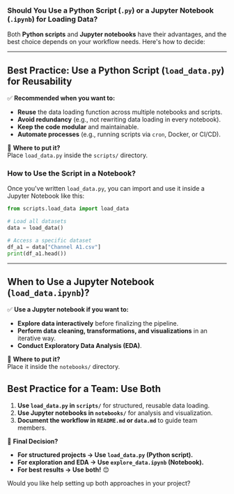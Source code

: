 
### **Should You Use a Python Script (`.py`) or a Jupyter Notebook (`.ipynb`) for Loading Data?**
Both **Python scripts** and **Jupyter notebooks** have their advantages, and the best choice depends on your workflow needs. Here's how to decide:

---

## **Best Practice: Use a Python Script (`load_data.py`) for Reusability**
✅ **Recommended when you want to:**
- **Reuse** the data loading function across multiple notebooks and scripts.
- **Avoid redundancy** (e.g., not rewriting data loading in every notebook).
- **Keep the code modular** and maintainable.
- **Automate processes** (e.g., running scripts via `cron`, Docker, or CI/CD).

📌 **Where to put it?**  
Place `load_data.py` inside the `scripts/` directory.

### **How to Use the Script in a Notebook?**
Once you've written `load_data.py`, you can import and use it inside a Jupyter Notebook like this:

```python
from scripts.load_data import load_data

# Load all datasets
data = load_data()

# Access a specific dataset
df_a1 = data["Channel A1.csv"]
print(df_a1.head())
```

---

## **When to Use a Jupyter Notebook (`load_data.ipynb`)?**
✅ **Use a Jupyter notebook if you want to:**
- **Explore data interactively** before finalizing the pipeline.
- **Perform data cleaning, transformations, and visualizations** in an iterative way.
- **Conduct Exploratory Data Analysis (EDA)**.

📌 **Where to put it?**  
Place it inside the `notebooks/` directory.

## **Best Practice for a Team: Use Both**
1. **Use `load_data.py` in `scripts/`** for structured, reusable data loading.
2. **Use Jupyter notebooks in `notebooks/`** for analysis and visualization.
3. **Document the workflow in `README.md` or `data.md`** to guide team members.

🚀 **Final Decision?**  
- **For structured projects → Use `load_data.py` (Python script).**
- **For exploration and EDA → Use `explore_data.ipynb` (Notebook).**
- **For best results → Use both!** 😊

Would you like help setting up both approaches in your project?